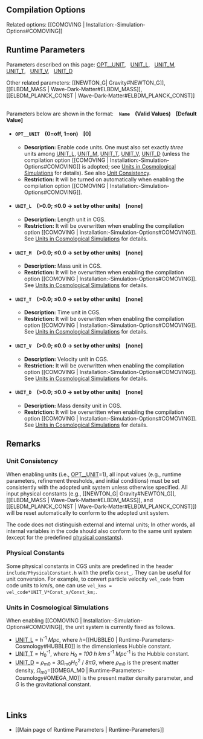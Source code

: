 
## Compilation Options

Related options:
[[COMOVING | Installation:-Simulation-Options#COMOVING]] &nbsp;

## Runtime Parameters

Parameters described on this page:
[OPT__UNIT](#OPT__UNIT), &nbsp;
[UNIT_L](#UNIT_L), &nbsp;
[UNIT_M](#UNIT_M), &nbsp;
[UNIT_T](#UNIT_T), &nbsp;
[UNIT_V](#UNIT_V), &nbsp;
[UNIT_D](#UNIT_D) &nbsp;

Other related parameters:
[[NEWTON_G| Gravity#NEWTON_G]], &nbsp;
[[ELBDM_MASS | Wave-Dark-Matter#ELBDM_MASS]], &nbsp;
[[ELBDM_PLANCK_CONST | Wave-Dark-Matter#ELBDM_PLANCK_CONST]] &nbsp;

Parameters below are shown in the format: &ensp; **`Name` &ensp; (Valid Values) &ensp; [Default Value]**

<a name="OPT__UNIT"></a>
* #### `OPT__UNIT` &ensp; (0=off, 1=on) &ensp; [0]
    * **Description:**
Enable code units. One must also set exactly *three* units among
[UNIT_L](#UNIT_L), [UNIT_M](#UNIT_M), [UNIT_T](#UNIT_T), [UNIT_V](#UNIT_V), [UNIT_D](#UNIT_D)
(unless the compilation option [[COMOVING | Installation:-Simulation-Options#COMOVING]]
is adopted; see [Units in Cosmological Simulations](#units-in-cosmological-simulations) for details).
See also [Unit Consistency](#unit-consistency).
    * **Restriction:**
It will be turned on automatically when enabling the compilation option
[[COMOVING | Installation:-Simulation-Options#COMOVING]].

<a name="UNIT_L"></a>
* #### `UNIT_L` &ensp; (>0.0; &#8804;0.0 &#8594; set by other units) &ensp; [none]
    * **Description:**
Length unit in CGS.
    * **Restriction:**
It will be overwritten when enabling the compilation option
[[COMOVING | Installation:-Simulation-Options#COMOVING]].
See [Units in Cosmological Simulations](#units-in-cosmological-simulations)
for details.

<a name="UNIT_M"></a>
* #### `UNIT_M` &ensp; (>0.0; &#8804;0.0 &#8594; set by other units) &ensp; [none]
    * **Description:**
Mass unit in CGS.
    * **Restriction:**
It will be overwritten when enabling the compilation option
[[COMOVING | Installation:-Simulation-Options#COMOVING]].
See [Units in Cosmological Simulations](#units-in-cosmological-simulations)
for details.

<a name="UNIT_T"></a>
* #### `UNIT_T` &ensp; (>0.0; &#8804;0.0 &#8594; set by other units) &ensp; [none]
    * **Description:**
Time unit in CGS.
    * **Restriction:**
It will be overwritten when enabling the compilation option
[[COMOVING | Installation:-Simulation-Options#COMOVING]].
See [Units in Cosmological Simulations](#units-in-cosmological-simulations)
for details.

<a name="UNIT_V"></a>
* #### `UNIT_V` &ensp; (>0.0; &#8804;0.0 &#8594; set by other units) &ensp; [none]
    * **Description:**
Velocity unit in CGS.
    * **Restriction:**
It will be overwritten when enabling the compilation option
[[COMOVING | Installation:-Simulation-Options#COMOVING]].
See [Units in Cosmological Simulations](#units-in-cosmological-simulations)
for details.

<a name="UNIT_D"></a>
* #### `UNIT_D` &ensp; (>0.0; &#8804;0.0 &#8594; set by other units) &ensp; [none]
    * **Description:**
Mass density unit in CGS.
    * **Restriction:**
It will be overwritten when enabling the compilation option
[[COMOVING | Installation:-Simulation-Options#COMOVING]].
See [Units in Cosmological Simulations](#units-in-cosmological-simulations)
for details.


## Remarks

### Unit Consistency
When enabling units (i.e., [OPT__UNIT](#OPT__UNIT)=1), all input values
(e.g., runtime parameters, refinement thresholds, and initial conditions)
must be set consistently with the adopted unit system unless otherwise
specified. All input physical constants (e.g.,
[[NEWTON_G| Gravity#NEWTON_G]],
[[ELBDM_MASS | Wave-Dark-Matter#ELBDM_MASS]], and
[[ELBDM_PLANCK_CONST | Wave-Dark-Matter#ELBDM_PLANCK_CONST]])
will be reset automatically to conform to the adopted unit system.

The code does not distinguish external and internal units;
In other words, all internal variables in the code should also conform to
the same unit system (except for the predefined
[physical constants](#physical-constants)).

### Physical Constants
Some physical constants in CGS units are predefined in the header
`include/PhysicalConstant.h` with the prefix `Const_`. They can be
useful for unit conversion.
For example, to convert particle velocity `vel_code` from code units
to km/s, one can use `vel_kms = vel_code*UNIT_V*Const_s/Const_km;`.

### Units in Cosmological Simulations
When enabling [[COMOVING | Installation:-Simulation-Options#COMOVING]],
the unit system is currently fixed as follows.
- [UNIT_L](#UNIT_L) = <var>h</var><sup>-1</sup> <var>Mpc</var>,
where <var>h</var>=[[HUBBLE0 | Runtime-Parameters:-Cosmology#HUBBLE0]] is the dimensionless Hubble constant.
- [UNIT_T](#UNIT_T) = <var>H</var><sub>0</sub><sup>-1</sup>, where
<var>H</var><sub>0</sub> = <var>100 h km s</var><sup>-1</sup> <var>Mpc</var><sup>-1</sup> is the Hubble constant.
- [UNIT_D](#UNIT_D) = <var>&rho;</var><sub>m0</sub> =
<var>3&Omega;</var><sub>m0</sub><var>H</var><sub>0</sub><sup>2</sup> / <var>8&pi;G</var>,
where <var>&rho;</var><sub>m0</sub> is the present matter density,
<var>&Omega;</var><sub>m0</sub>=[[OMEGA_M0 | Runtime-Parameters:-Cosmology#OMEGA_M0]]
is the present matter density parameter, and
<var>G</var> is the gravitational constant.


<br>

## Links
* [[Main page of Runtime Parameters | Runtime-Parameters]]
